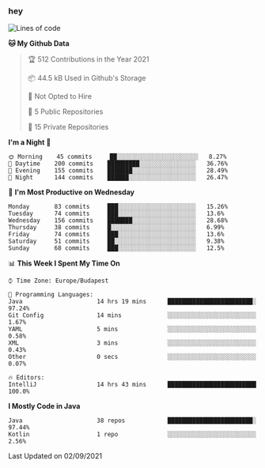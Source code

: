 ### hey

<!--START_SECTION:waka-->
![Lines of code](https://img.shields.io/badge/From%20Hello%20World%20I%27ve%20Written-73982%20lines%20of%20code-blue)

**🐱 My Github Data** 

> 🏆 512 Contributions in the Year 2021
 > 
> 📦 44.5 kB Used in Github's Storage 
 > 
> 🚫 Not Opted to Hire
 > 
> 📜 5 Public Repositories 
 > 
> 🔑 15 Private Repositories  
 > 
**I'm a Night 🦉** 

```text
🌞 Morning    45 commits     ██░░░░░░░░░░░░░░░░░░░░░░░   8.27% 
🌆 Daytime    200 commits    █████████░░░░░░░░░░░░░░░░   36.76% 
🌃 Evening    155 commits    ███████░░░░░░░░░░░░░░░░░░   28.49% 
🌙 Night      144 commits    ██████░░░░░░░░░░░░░░░░░░░   26.47%

```
📅 **I'm Most Productive on Wednesday** 

```text
Monday       83 commits     ███░░░░░░░░░░░░░░░░░░░░░░   15.26% 
Tuesday      74 commits     ███░░░░░░░░░░░░░░░░░░░░░░   13.6% 
Wednesday    156 commits    ███████░░░░░░░░░░░░░░░░░░   28.68% 
Thursday     38 commits     █░░░░░░░░░░░░░░░░░░░░░░░░   6.99% 
Friday       74 commits     ███░░░░░░░░░░░░░░░░░░░░░░   13.6% 
Saturday     51 commits     ██░░░░░░░░░░░░░░░░░░░░░░░   9.38% 
Sunday       68 commits     ███░░░░░░░░░░░░░░░░░░░░░░   12.5%

```


📊 **This Week I Spent My Time On** 

```text
⌚︎ Time Zone: Europe/Budapest

💬 Programming Languages: 
Java                     14 hrs 19 mins      ████████████████████████░   97.24% 
Git Config               14 mins             ░░░░░░░░░░░░░░░░░░░░░░░░░   1.67% 
YAML                     5 mins              ░░░░░░░░░░░░░░░░░░░░░░░░░   0.58% 
XML                      3 mins              ░░░░░░░░░░░░░░░░░░░░░░░░░   0.43% 
Other                    0 secs              ░░░░░░░░░░░░░░░░░░░░░░░░░   0.07%

🔥 Editors: 
IntelliJ                 14 hrs 43 mins      █████████████████████████   100.0%

```

**I Mostly Code in Java** 

```text
Java                     38 repos            ████████████████████████░   97.44% 
Kotlin                   1 repo              ░░░░░░░░░░░░░░░░░░░░░░░░░   2.56%

```



 Last Updated on 02/09/2021
<!--END_SECTION:waka-->
